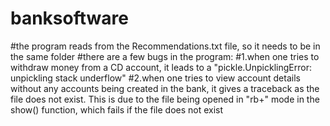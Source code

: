 # banksoftware
#the program reads from the Recommendations.txt file, so it needs to be in the same folder
#there are a few bugs in the program:
#1.when one tries to withdraw money from a CD account, it leads to a "pickle.UnpicklingError: unpickling stack underflow" 
#2.when one tries to view account details without any accounts being created in the bank, it gives a traceback as the file does not exist. This is due to the file being opened in "rb+" mode in the show() function, which fails if the file does not exist

 
